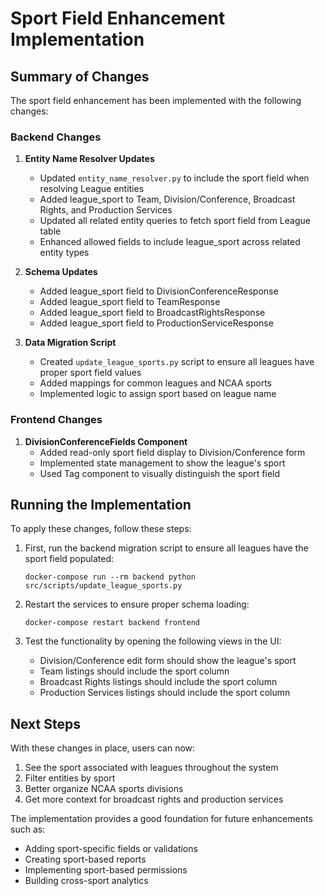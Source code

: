 # Sport Field Enhancement Implementation

## Summary of Changes

The sport field enhancement has been implemented with the following changes:

### Backend Changes

1. **Entity Name Resolver Updates**
   - Updated `entity_name_resolver.py` to include the sport field when resolving League entities
   - Added league_sport to Team, Division/Conference, Broadcast Rights, and Production Services
   - Updated all related entity queries to fetch sport field from League table
   - Enhanced allowed fields to include league_sport across related entity types

2. **Schema Updates**
   - Added league_sport field to DivisionConferenceResponse
   - Added league_sport field to TeamResponse
   - Added league_sport field to BroadcastRightsResponse
   - Added league_sport field to ProductionServiceResponse

3. **Data Migration Script**
   - Created `update_league_sports.py` script to ensure all leagues have proper sport field values
   - Added mappings for common leagues and NCAA sports
   - Implemented logic to assign sport based on league name

### Frontend Changes

1. **DivisionConferenceFields Component**
   - Added read-only sport field display to Division/Conference form
   - Implemented state management to show the league's sport
   - Used Tag component to visually distinguish the sport field

## Running the Implementation

To apply these changes, follow these steps:

1. First, run the backend migration script to ensure all leagues have the sport field populated:
   ```
   docker-compose run --rm backend python src/scripts/update_league_sports.py
   ```

2. Restart the services to ensure proper schema loading:
   ```
   docker-compose restart backend frontend
   ```

3. Test the functionality by opening the following views in the UI:
   - Division/Conference edit form should show the league's sport
   - Team listings should include the sport column
   - Broadcast Rights listings should include the sport column
   - Production Services listings should include the sport column

## Next Steps

With these changes in place, users can now:
1. See the sport associated with leagues throughout the system
2. Filter entities by sport
3. Better organize NCAA sports divisions
4. Get more context for broadcast rights and production services

The implementation provides a good foundation for future enhancements such as:
- Adding sport-specific fields or validations
- Creating sport-based reports
- Implementing sport-based permissions
- Building cross-sport analytics